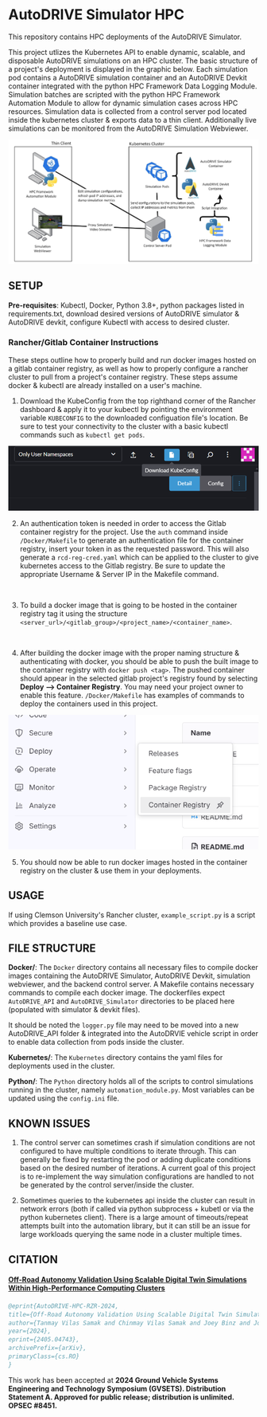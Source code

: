 # AutoDRIVE Simulator HPC

This repository contains HPC deployments of the AutoDRIVE Simulator.

This project utlizes the Kubernetes API to enable dynamic, scalable, and disposable AutoDRIVE simulations on an HPC cluster. The basic structure of a project's deployment is displayed in the graphic below. Each simulation pod contains a AutoDRIVE simulation container and an AutoDRIVE Devkit container integrated with the python HPC Framework Data Logging Module. Simulation batches are scripted with the python HPC Framework Automation Module to allow for dynamic simulation cases across HPC resources. Simulation data is collected from a control server pod located inside the kubernetes cluster & exports data to a thin client. Additionally live simulations can be monitored from the AutoDRIVE Simulation Webviewer. 

![Workflow Diagram](/Media/hpc_system_overview.png)

## SETUP

**Pre-requisites**: Kubectl, Docker, Python 3.8+, python packages listed in requirements.txt, download desired versions
of AutoDRIVE simulator & AutoDRIVE devkit, configure Kubectl with access to desired cluster.
<!-- todo: add setup steps
- install k8
- install docker 
- install python & necessary packages
 - requirement.txt
- Download AutoDRIVE Devkit & Simulator
- Pull Dockerfiles -->

### Rancher/Gitlab Container Instructions

These steps outline how to properly build and run docker images hosted on a gitlab container registry, as well as how to properly configure a rancher cluster to pull from a project's container registry. These steps assume docker & kubectl are already installed on a user's machine.


1. Download the KubeConfig from the top righthand corner of the Rancher dashboard & apply it to your kubectl by pointing the environment variable ``` KUBECONFIG ``` to the downloaded configuation file's location. Be sure to test your connectivity to the cluster with a basic kubectl commands such as ``` kubectl get pods ```.

![KubeConfig Download](/Media/kubeconfig_download.png)
<br>

2. An authentication token is needed in order to access the Gitlab container registry for the project. Use the ``` auth ``` command inside ```/Docker/Makefile``` to generate an authentication file for the container registry, insert your token in as the requested password. This will also generate a ``` rcd-reg-cred.yaml ``` which can be applied to the cluster to give kubernetes access to the Gitlab registry. Be sure to update the appropriate Username & Server IP in the Makefile command.
<br>

3. To build a docker image that is going to be hosted in the container registry tag it using the structure ``` <server_url>/<gitlab_group>/<project_name>/<container_name> ```.
<br>

4. After building the docker image with the proper naming structure & authenticating with docker, you should be able to push the built image to the container registry with ``` docker push <tag> ```. The pushed container should appear in the selected gitlab project's registry found by selecting **Deploy --> Container Registry**. You may need your project owner to enable this feature. ```/Docker/Makefile``` has examples of commands to deploy the containers used in this project. 

![Container Registry](/Media/container_registry.png)
<br>

5. You should now be able to run docker images hosted in the container registry on the cluster & use them in your deployments.

## USAGE

If using Clemson University's Rancher cluster, ```example_script.py``` is a script which provides a baseline use case.

## FILE STRUCTURE

**Docker/**: The ```Docker``` directory contains all necessary files to compile docker images containing the AutoDRIVE
Simulator, AutoDRIVE Devkit, simulation webviewer, and the backend control server. A Makefile contains necessary commands
to compile each docker image. The dockerfiles expect ```AutoDRIVE_API``` and ```AutoDRIVE_Simulator``` directories to be
placed here (populated with simulator & devkit files). 

It should be noted the ```logger.py``` file may need to be moved into a new AutoDRIVE_API folder & integrated into the
AutoDRVIE vehicle script in order to enable data collection from pods inside the cluster.

**Kubernetes/**: The ```Kubernetes``` directory contains the yaml files for deployments used in the cluster. 

**Python/**: The ```Python``` directory holds all of the scripts to control simulations running in the cluster, namely
```automation_module.py```. Most variables can be updated using the ```config.ini``` file. 

## KNOWN ISSUES

1. The control server can sometimes crash if simulation conditions are not configured to have multiple conditions to iterate
through. This can generally be fixed by restarting the pod or adding duplicate conditions based on the desired number of
iterations. A current goal of this project is to re-implement the way simulation configurations are handled to not be
generated by the control server/inside the cluster.

2. Sometimes queries to the kubernetes api inside the cluster can result in network errors (both if called via python
subprocess + kubetl or via the python kubernetes client). There is a large amount of timeouts/repeat attempts built into
the automation library, but it can still be an issue for large workloads querying the same node in a cluster multiple 
times.

## CITATION

#### [Off-Road Autonomy Validation Using Scalable Digital Twin Simulations Within High-Performance Computing Clusters](https://arxiv.org/abs/2405.04743)
```bibtex
@eprint{AutoDRIVE-HPC-RZR-2024,
title={Off-Road Autonomy Validation Using Scalable Digital Twin Simulations Within High-Performance Computing Clusters}, 
author={Tanmay Vilas Samak and Chinmay Vilas Samak and Joey Binz and Jonathon Smereka and Mark Brudnak and David Gorsich and Feng Luo and Venkat Krovi},
year={2024},
eprint={2405.04743},
archivePrefix={arXiv},
primaryClass={cs.RO}
}
```
This work has been accepted at **2024 Ground Vehicle Systems Engineering and Technology Symposium (GVSETS). Distribution Statement A. Approved for public release; distribution is unlimited. OPSEC #8451.**
